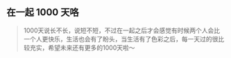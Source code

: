 ## 在一起 1000 天咯

> 1000天说长不长，说短不短，不过在一起之后才会感觉有时候两个人会比一个人更快乐，生活也会有了盼头，当生活有了色彩之后，每一天过的很比较充实，希望未来还有更多的1000天啦～


<ImageGallery :images="[
  { src: '/images/2025-03-14-18-45-55.png', alt: '1000天' },
  { src: '/images/2025-03-14-18-48-41.png', alt: '1000天' },
]" />